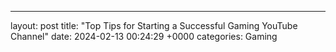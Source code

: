 ---
layout: post
title: "Top Tips for Starting a Successful Gaming YouTube Channel"
date:   2024-02-13 00:24:29 +0000
categories: Gaming
